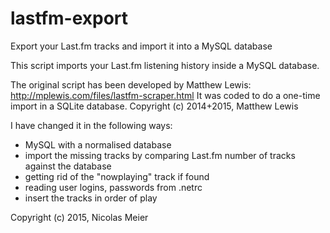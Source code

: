 # lastfm-export
Export your Last.fm tracks and import it into a MySQL database

This script imports your Last.fm listening history inside a MySQL database.

The original script has been developed by Matthew Lewis:
http://mplewis.com/files/lastfm-scraper.html
It was coded to do a one-time import in a SQLite database.
Copyright (c) 2014+2015, Matthew Lewis

I have changed it in the following ways:                          
- MySQL with a normalised database                                
- import the missing tracks by comparing Last.fm number of tracks against the database
- getting rid of the "nowplaying" track if found
- reading user logins, passwords from .netrc
- insert the tracks in order of play

Copyright (c) 2015, Nicolas Meier
